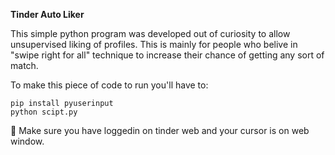 **Tinder Auto Liker**

This simple python program was developed out of curiosity to allow unsupervised liking of profiles.
This is mainly for people who belive in "swipe right for all" technique to increase their chance of getting any sort of match.

To make this piece of code to run you'll have to:
```
pip install pyuserinput
python scipt.py

```

:full_moon_with_face: Make sure you have loggedin on tinder web and your cursor is on web window.